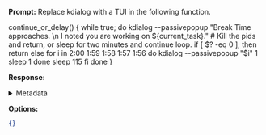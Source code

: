 **Prompt:**
Replace kdialog with a TUI in the following function.

continue_or_delay() {
  while true; do
    kdialog --passivepopup "Break Time approaches. \n I noted you are working on ${current_task}."
    # Kill the pids and return, or sleep for two minutes and continue loop.
    if [ $? -eq 0 ]; then
      return
    else
      for i in 2:00 1:59 1:58 1:57 1:56
      do
        kdialog --passivepopup "$i" 1
        sleep 1
      done
        sleep 115
    fi
    done
}

**Response:**


<details><summary>Metadata</summary>

- Duration: 5269 ms
- Datetime: 2023-11-04T09:46:57.076336
- Model: Unknown

</details>

**Options:**
```json
{}
```

